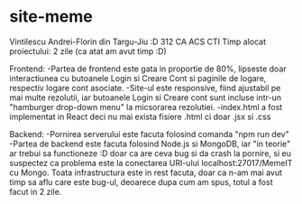 # site-meme

Vintilescu Andrei-Florin
din Targu-Jiu :D
312 CA ACS CTI
Timp alocat proiectului: 2 zile (ca atat am avut timp :D)

Frontend:
  -Partea de frontend este gata in proportie de 80%, lipseste doar interactiunea cu butoanele Login si Creare Cont si paginile de logare, respectiv logare cont asociate.
  -Site-ul este responsive, fiind ajustabil pe mai multe rezolutii, iar butoanele Login si Creare cont sunt incluse intr-un "hamburger drop-down menu" la micsorarea rezolutiei.
  -index.html a fost implementat in React deci nu mai exista fisiere .html ci doar .jsx si .css
  
Backend:
 -Pornirea serverului este facuta folosind comanda "npm run dev"
 -Partea de backend este facuta folosind Node.js si MongoDB, iar "in teorie" ar trebui sa functioneze :D doar ca are ceva bug si da crash la pornire, si eu suspectez ca problema
 este la conectarea URI-ului localhost:27017/MemeIT cu Mongo. Toata infrastructura este in rest facuta, doar ca n-am mai avut timp sa aflu care este bug-ul, deoarece dupa cum am spus, totul a fost facut in 2 zile.
